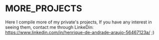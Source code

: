 # MORE_PROJECTS
Here I compile more of my private's projects, If you have any interest in seeing them, contact me through LinkeDin: https://www.linkedin.com/in/henrique-de-andrade-araujo-56467123a/
;)
